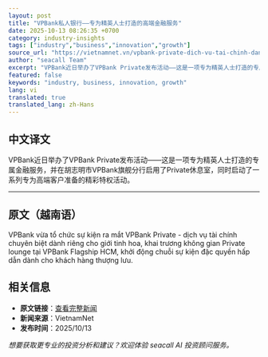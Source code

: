 ```yaml
---
layout: post
title: "VPBank私人银行——专为精英人士打造的高端金融服务"
date: 2025-10-13 08:26:35 +0700
category: industry-insights
tags: ["industry","business","innovation","growth"]
source_url: "https://vietnamnet.vn/vpbank-private-dich-vu-tai-chinh-dang-cap-danh-rieng-cho-gioi-tinh-hoa-2452001.html"
author: "seacall Team"
excerpt: "VPBank近日举办了VPBank Private发布活动——这是一项专为精英人士打造的专属金融服务，并在胡志明市VPBank旗舰分行启用了Private休息室，同时启动了一系列专为高端客户准备的精彩特权活动。..."
featured: false
keywords: "industry, business, innovation, growth"
lang: vi
translated: true
translated_lang: zh-Hans
---
```


## 中文译文

VPBank近日举办了VPBank Private发布活动——这是一项专为精英人士打造的专属金融服务，并在胡志明市VPBank旗舰分行启用了Private休息室，同时启动了一系列专为高端客户准备的精彩特权活动。

---

## 原文（越南语）

VPBank vừa tổ chức sự kiện ra mắt VPBank Private - dịch vụ tài chính chuyên biệt dành riêng cho giới tinh hoa, khai trương không gian Private lounge tại VPBank Flagship HCM, khởi động chuỗi sự kiện đặc quyền hấp dẫn dành cho khách hàng thượng lưu.

## 相关信息

- **原文链接**：[查看完整新闻](https://vietnamnet.vn/vpbank-private-dich-vu-tai-chinh-dang-cap-danh-rieng-cho-gioi-tinh-hoa-2452001.html)
- **新闻来源**：VietnamNet
- **发布时间**：2025/10/13

*想要获取更专业的投资分析和建议？欢迎体验 seacall AI 投资顾问服务。*